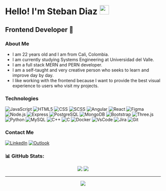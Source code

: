 <h1>Hello! I'm Steban Diaz <img src="https://raw.githubusercontent.com/iampavangandhi/iampavangandhi/master/gifs/Hi.gif" width="30px"></h1>
<h2>Frontend Developer 🎨</h2>

### About Me
- I am 22 years old and I am from Cali, Colombia.
- I am currently studying Systems Engineering at Universidad del Valle. 
- I am a full stack MERN and PERN developer.
- I am a self-taught and very creative person who seeks to learn and improve day by day.
- I like working with the frontend because I want to provide the best visual experience to users who visit my projects.

### Technologies
  ![JavaScript](https://img.shields.io/badge/-JavaScript-333333?style=flat&logo=javascript)
  ![HTML5](https://img.shields.io/badge/-HTML5-333333?style=flat&logo=HTML5)
  ![CSS](https://img.shields.io/badge/-CSS-333333?style=flat&logo=CSS3&logoColor=1572B6)
  ![SCSS](https://img.shields.io/badge/-SCSS-333333?style=flat&logo=SASS&logoColor=CE6B9E)
  ![Angular](https://img.shields.io/badge/-Angular-333333?style=flat&logo=angular)
  ![React](https://img.shields.io/badge/-React-333333?style=flat&logo=react)
  ![Figma](https://img.shields.io/badge/-Figma-333333?style=flat&logo=figma)
  <br/>
  ![Node.js](https://img.shields.io/badge/-Node.js-333333?style=flat&logo=node.js)
  ![Express](https://img.shields.io/badge/-Express-333333?style=flat&logo=express)
  ![PostgreSQL](https://img.shields.io/badge/-PostgreSQL-333333?style=flat&logo=postgresql)
  ![MongoDB](https://img.shields.io/badge/-MongoDB-333333?style=flat&logo=MongoDB)
  ![Bootstrap](https://img.shields.io/badge/-Bootstrap-333333?=flat&logo=bootstrap)
  ![Three.js](https://img.shields.io/badge/-threejs-333333?=flat&logo=three.js)
  <br/>
  ![Python](https://img.shields.io/badge/-Python-333333?=flat&logo=Python)
  ![MySQL](https://img.shields.io/badge/-MySQL-333333?logo=mysql&flat)
  ![C++](https://img.shields.io/badge/-C++-333333?logo=cplusplus&flat)
  ![C](https://img.shields.io/badge/-C-333333?logo=c&flat)
  ![Docker](https://img.shields.io/badge/Docker-333333?logo=Docker&flat)
  ![VsCode](https://img.shields.io/endpoint.svg?url=https://gist.githubusercontent.com/Juanescacha/8495419d119e7e3e4354da231f3d7ac5/raw/31ba766a522f8ef4975917f2497540b7e52efe50/VSCodeBadge.json)
  ![Jira](https://img.shields.io/badge/-jira-333333?logo=jira&flat)
  ![Git](https://img.shields.io/badge/git-333333?logo=git&flat)
  
  
  

### Contact Me

<a href="https://www.linkedin.com/in/juan-steban-diaz-ramirez-370679283/"><img alt="LinkedIn" src="https://img.shields.io/badge/LinkedIn-Juan%20Steban%20Diaz%20Ramirez-blue?style=flat-square&logo=linkedin&target=_blank"></a>
<a href="juans0304@outlook.com"><img alt="Outlook" src="https://img.shields.io/badge/Outlook-juans0304@outlook.com-blue?style=flat-square&logo=microsoftoutlook"></a>

### 📊 GitHub Stats:

<div align="center">

<img src="https://readmestats.999857.xyz/api?username=DiazSSJ&show_icons=true&count_private=true&hide_border=true&theme=dark" /> 
<img src="https://readmestats.999857.xyz/api/top-langs/?username=DiazSSJ&langs_count=6&hide_border=true&layout=compact&theme=dark" /> 


---
<img src="https://komarev.com/ghpvc/?username=DiazSSJ">

